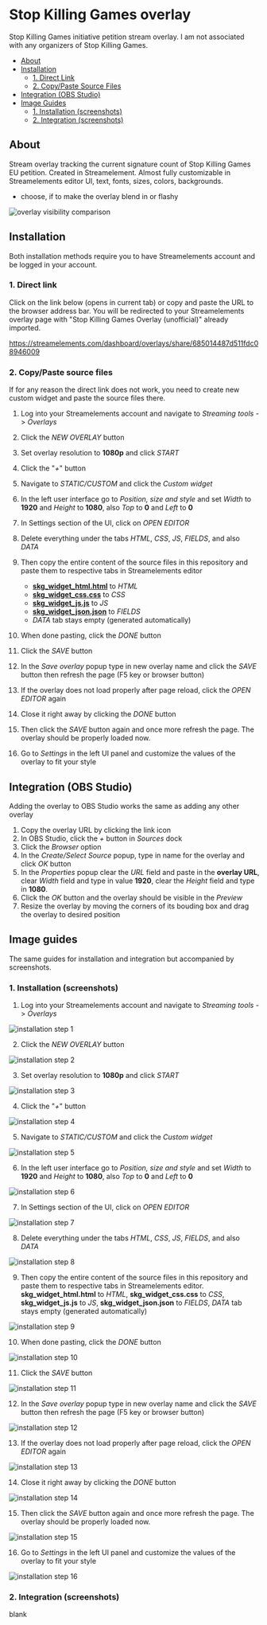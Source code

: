 # Stop Killing Games overlay
Stop Killing Games initiative petition stream overlay. I am not associated with any organizers of Stop Killing Games.

- [About](#about)
- [Installation](#installation)
    - [1. Direct Link](#1-direct-link)
    - [2. Copy/Paste Source Files](#2-copypaste-source-files)
- [Integration (OBS Studio)](#integration-obs-studio)
- [Image Guides](#image-guides)
    - [1. Installation (screenshots)](#1-installation-screenshots)
    - [2. Integration (screenshots)](#2-integration-screenshots)

## About
Stream overlay tracking the current signature count of Stop Killing Games EU petition. Created in Streamelement. 
Almost fully customizable in Streamelements editor UI, text, fonts, sizes, colors, backgrounds.
- choose, if to make the overlay blend in or flashy
<img src="readme_images/overlay_inconspicuous_conspicuous_v2.png" alt="overlay visibility comparison" />

## Installation
Both installation methods require you to have Streamelements account and be logged in your account.

### 1. Direct link
Click on the link below (opens in current tab) or copy and paste the URL to the browser address bar. 
You will be redirected to your Streamelements overlay page with "Stop Killing Games Overlay (unofficial)" already imported.

<a href="https://streamelements.com/dashboard/overlays/share/685014487d511fdc08946009" target="_blank">https://streamelements.com/dashboard/overlays/share/685014487d511fdc08946009</a>

### 2. Copy/Paste source files
If for any reason the direct link does not work, you need to create new custom widget and paste the source files there.
1. Log into your Streamelements account and navigate to _Streaming tools_ -> _Overlays_
2. Click the _NEW OVERLAY_ button
3. Set overlay resolution to **1080p** and click _START_
4. Click the "_+_" button
5. Navigate to _STATIC/CUSTOM_ and click the _Custom widget_
6. In the left user interface go to _Position, size and style_ and set _Width_ to **1920** and _Height_ to **1080**, also _Top_ to **0** and _Left_ to **0**
7. In Settings section of the UI, click on _OPEN EDITOR_
8. Delete everything under the tabs _HTML_, _CSS_, _JS_, _FIELDS_, and also _DATA_
9. Then copy the entire content of the source files in this repository and paste them to respective tabs in Streamelements editor

    - [**skg_widget_html.html**](skg_widget_html.html) to _HTML_
    - [**skg_widget_css.css**](skg_widget_css.css) to _CSS_
    - [**skg_widget_js.js**](skg_widget_js.js) to _JS_
    - [**skg_widget_json.json**](skg_widget_json.json) to _FIELDS_
    - _DATA_ tab stays empty (generated automatically)

10. When done pasting, click the _DONE_ button
11. Click the _SAVE_ button
12. In the _Save overlay_ popup type in new overlay name and click the _SAVE_ button then refresh the page (F5 key or browser button)
13. If the overlay does not load properly after page reload, click the _OPEN EDITOR_ again
14. Close it right away by clicking the _DONE_ button
15. Then click the _SAVE_ button again and once more refresh the page. The overlay should be properly loaded now.
16. Go to _Settings_ in the left UI panel and customize the values of the overlay to fit your style

## Integration (OBS Studio)

Adding the overlay to OBS Studio works the same as adding any other overlay

1. Copy the overlay URL by clicking the link icon
2. In OBS Studio, click the _+_ button in _Sources_ dock
3. Click the _Browser_ option
4. In the _Create/Select Source_ popup, type in name for the overlay and click _OK_ button
5. In the _Properties_ popup clear the _URL_ field and paste in the **overlay URL**, clear _Width_ field and type in value **1920**, clear the _Height_ field and type in **1080**.
6. Click the _OK_ button and the overlay should be visible in the _Preview_
7. Resize the overlay by moving the corners of its bouding box and drag the overlay to desired position

## Image guides

The same guides for installation and integration but accompanied by screenshots.

### 1. Installation (screenshots)

1. Log into your Streamelements account and navigate to _Streaming tools_ -> _Overlays_
<img src="readme_images/1. Log into your Streamelements account and navigate to Streaming tools-Overlays.png" alt="installation step 1" />

2. Click the _NEW OVERLAY_ button
<img src="readme_images/2. Click the NEW OVERLAY button.png" alt="installation step 2" />

3. Set overlay resolution to **1080p** and click _START_
<img src="readme_images/3. Set overlay resolution to 1080p and click START.png" alt="installation step 3" />

4. Click the "_+_" button
<img src="readme_images/4. Click the + button.png" alt="installation step 4" />

5. Navigate to _STATIC/CUSTOM_ and click the _Custom widget_
<img src="readme_images/5. Navigate to STATICCUSTOM and click the Custom widget.png" alt="installation step 5" />

6. In the left user interface go to _Position, size and style_ and set _Width_ to **1920** and _Height_ to **1080**, also _Top_ to **0** and _Left_ to **0**
<img src="readme_images/6. In the left user interface go to Position, size and style and set Width to 1920 and Height to 1080, also Top to 0 and Left to 0.png" alt="installation step 6" />

7. In Settings section of the UI, click on _OPEN EDITOR_
<img src="readme_images/7. In Settings section of the UI, click on OPEN EDITOR.png" alt="installation step 7" />

8. Delete everything under the tabs _HTML_, _CSS_, _JS_, _FIELDS_, and also _DATA_
<img src="readme_images/8. Delete everything under the tabs HTML, CSS, JS, FIELDS, and also DATA.png" alt="installation step 8" />

9. Then copy the entire content of the source files in this repository and paste them to respective tabs in Streamelements editor. 
**skg_widget_html.html** to _HTML_, **skg_widget_css.css** to _CSS_, **skg_widget_js.js** to _JS_, **skg_widget_json.json** to _FIELDS_, _DATA_ tab stays empty (generated automatically)
<img src="readme_images/9. Then copy the entire content of the source files in this repository and paste them to respective tabs in Streamelements editor.png" alt="installation step 9" />

10. When done pasting, click the _DONE_ button
<img src="readme_images/10. When done pasting, click the DONE button.png" alt="installation step 10" />

11. Click the _SAVE_ button
<img src="readme_images/11. Click the SAVE button.png" alt="installation step 11" />

12. In the _Save overlay_ popup type in new overlay name and click the _SAVE_ button then refresh the page (F5 key or browser button)
<img src="readme_images/12. In the Save overlay popup type in new overlay name and click the SAVE button then refresh the page (F5 key).png" alt="installation step 12" />

13. If the overlay does not load properly after page reload, click the _OPEN EDITOR_ again
<img src="readme_images/13. If the overlay does not load properly after page reload, click the OPEN EDITOR again.png" alt="installation step 13" />

14. Close it right away by clicking the _DONE_ button
<img src="readme_images/14. Close it right away by clicking the DONE button.png" alt="installation step 14" />

15. Then click the _SAVE_ button again and once more refresh the page. The overlay should be properly loaded now.
<img src="readme_images/15. Then click the SAVE button again and once more refresh the page. The overlay should be properly loaded now..png" alt="installation step 15" />

16. Go to _Settings_ in the left UI panel and customize the values of the overlay to fit your style
<img src="readme_images/16. Go to Settings in the left UI panel and customize the values of the overlay to fit your style.png" alt="installation step 16" />


### 2. Integration (screenshots)

blank
